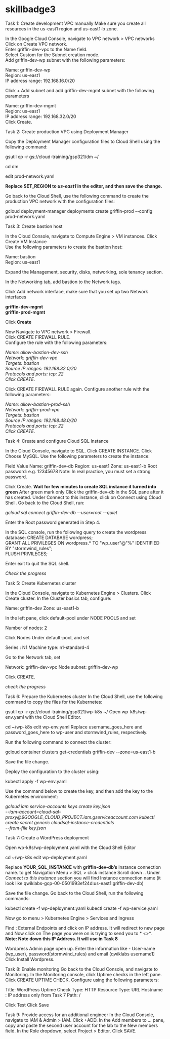 # skillbadge3

Task 1: Create development VPC manually
Make sure you create all resources in the us-east1 region and us-east1-b zone.

In the Google Cloud Console, navigate to VPC network > VPC networks <br/>
   Click on Create VPC network. <br/>
   Enter griffin-dev-vpc to the Name field. <br/>
   Select Custom for the Subnet creation mode. <br/>
   Add griffin-dev-wp subnet with the following parameters: <br/>

   Name:	griffin-dev-wp  <br/>
   Region:	us-east1  <br/>
   IP address range:	192.168.16.0/20  <br/>

Click + Add subnet and add griffin-dev-mgmt subnet with the following parameters


Name:	griffin-dev-mgmt  <br/>
Region:	us-east1 <br/>
IP address range:	192.168.32.0/20  <br/>
Click Create.


Task 2: Create production VPC using Deployment Manager

Copy the Deployment Manager configuration files to Cloud Shell using the following command:  <br/>

gsutil cp -r gs://cloud-training/gsp321/dm ~/  <br/>

cd dm  <br/>

edit prod-network.yaml  <br/>

**Replace SET_REGION to *us-east1* in the editor, and then save the change.**  <br/>

Go back to the Cloud Shell, use the following command to create the production VPC network with the configuration files:  <br/>

gcloud deployment-manager deployments create griffin-prod --config prod-network.yaml  <br/>

Task 3: Create bastion host  <br/>

In the Cloud Console, navigate to Compute Engine > VM instances. 
Click Create VM Instance <br/>
Use the following parameters to create the bastion host: <br/>

Name:	bastion  <br/>
Region:	us-east1  <br/>

Expand the Management, security, disks, networking, sole tenancy section.

In the Networking tab, add bastion to the Network tags.  <br/>

Click Add network interface, make sure that you set up two Network interfaces  <br/>

**griffin-dev-mgmt  <br/>
griffin-prod-mgmt** 

Click **Create**

Now Navigate to VPC network > Firewall.  <br/>
Click CREATE FIREWALL RULE.  <br/>
Configure the rule with the following parameters: <br/>


*Name:	allow-bastion-dev-ssh  <br/>
Network:	griffin-dev-vpc  <br/>
Targets:	bastion  <br/>
Source IP ranges:	192.168.32.0/20  <br/>
Protocols and ports:	tcp: 22  <br/>
Click CREATE.*

Click CREATE FIREWALL RULE again.
Configure another rule with the following parameters:  <br/>

*Name:	allow-bastion-prod-ssh  <br/>
Network:	griffin-prod-vpc  <br/>
Targets:	bastion <br/>
Source IP ranges:	192.168.48.0/20 <br/>
Protocols and ports:	tcp: 22 <br/>
Click CREATE.*


Task 4: Create and configure Cloud SQL Instance

In the Cloud Console, navigate to SQL.
Click CREATE INSTANCE.
Click Choose MySQL.
Use the following parameters to create the instance:

Field	Value
Name:	griffin-dev-db
Region:	us-east1
Zone:	us-east1-b
Root password:	e.g. 12345678
Note: In real practice, you must set a strong password.

Click Create.
**Wait for few minutes to create SQL instance it turned into green**
After green mark only Click the griffin-dev-db in the SQL pane after it has created.
Under Connect to this instance, click on Connect using Cloud Shell.
Go back to the Cloud Shell, run:

*gcloud sql connect griffin-dev-db --user=root --quiet*

Enter the Root password generated in Step 4.

In the SQL console, run the following query to create the wordpress database:
   CREATE DATABASE wordpress;  <br/>
   GRANT ALL PRIVILEGES ON wordpress.* TO "wp_user"@"%" IDENTIFIED BY "stormwind_rules";  <br/>
   FLUSH PRIVILEGES;  <br/>
   
Enter exit to quit the SQL shell.

*Check the progress*

Task 5: Create Kubernetes cluster

In the Cloud Console, navigate to Kubernetes Engine > Clusters.
Click Create cluster.
In the Cluster basics tab, configure:

Name: griffin-dev
Zone: us-east1-b

In the left pane, click default-pool under NODE POOLS and set

Number of nodes: 2

Click Nodes Under default-pool, and set

Series : N1
Machine type: n1-standard-4

Go to the Network tab, set

Network: griffin-dev-vpc
Node subnet: griffin-dev-wp

Click CREATE.

*check the progress*

Task 6: Prepare the Kubernetes cluster
In the Cloud Shell, use the following command to copy the files for the Kubernetes:

gsutil cp -r gs://cloud-training/gsp321/wp-k8s ~/
Open wp-k8s/wp-env.yaml with the Cloud Shell Editor.

cd ~/wp-k8s
edit wp-env.yaml
Replace username_goes_here and password_goes_here to wp-user and stormwind_rules, respectively.

Run the following command to connect the cluster:

gcloud container clusters get-credentials griffin-dev --zone=us-east1-b

Save the file change.

Deploy the configuration to the cluster using:

kubectl apply -f wp-env.yaml

Use the command below to create the key, and then add the key to the Kubernetes environment:

   *gcloud iam service-accounts keys create key.json \
       --iam-account=cloud-sql-proxy@$GOOGLE_CLOUD_PROJECT.iam.gserviceaccount.com
   kubectl create secret generic cloudsql-instance-credentials \
       --from-file key.json*
       
       
Task 7: Create a WordPress deployment

Open wp-k8s/wp-deployment.yaml with the Cloud Shell Editor

cd ~/wp-k8s
edit wp-deployment.yaml

Replace **YOUR_SQL_INSTANCE** with **griffin-dev-db’s** Instance connection name.
to get Navigation Menu > SQL > click instance Scroll down .. Under *Connect to this instance* section you will find Instance connection name (it look like qwiklabs-gcp-00-0501993ef24d:us-east1:griffin-dev-db) 

Save the file change.
Go back to the Cloud Shell, run the following commands:

kubectl create -f wp-deployment.yaml
kubectl create -f wp-service.yaml

Now go to menu > Kubernetes Engine > Services and Ingress 

Find : External Endpoints and click on IP address. It will redirect to new page and Now click on The page you were on is trying to send you to * <<IP>>*.
  **Note: Note down this IP Address. It will use in Task 8**
  
  Wordpress Admin page open up. Enter the information like - User-name (wp_user), password(stormwind_rules) and email (qwiklabs username1) 
  Click Install Wordpress.
  
  
Task 8: Enable monitoring
Go back to the Cloud Console, and navigate to Monitoring.
In the Monitoring console, click Uptime checks in the left pane.
Click CREATE UPTIME CHECK.
Configure using the following parameters:


Title:	WordPress Uptime
Check Type:	HTTP
Resource Type: 	URL
Hostname	: IP address only from Task 7
Path:	/

Click Test 
Click Save


Task 9: Provide access for an additional engineer
In the Cloud Console, navigate to IAM & Admin > IAM.
Click +ADD.
In the Add members to … pane, copy and paste the second user account for the lab to the New members field.
In the Role dropdown, select Project > Editor.
Click SAVE.
  
